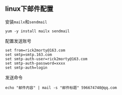 ## linux下邮件配置

安装`mailx`和`sendmail`
```
yum -y install mailx sendmail
```

配置发送账号

```
set from=rick2morty@163.com
set smtp=smtp.163.com
set smtp-auth-user=rick2morty@163.com
set smtp-auth-password=xxxx
set smtp-auth=login
```

发送命令
```
echo "邮件内容" | mail -s "邮件标题" 596674740@qq.com
```

